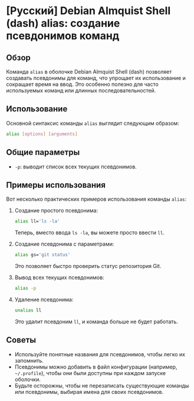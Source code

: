# [Русский] Debian Almquist Shell (dash) alias: создание псевдонимов команд

## Обзор
Команда `alias` в оболочке Debian Almquist Shell (dash) позволяет создавать псевдонимы для команд, что упрощает их использование и сокращает время на ввод. Это особенно полезно для часто используемых команд или длинных последовательностей.

## Использование
Основной синтаксис команды `alias` выглядит следующим образом:

```sh
alias [options] [arguments]
```

## Общие параметры
- `-p`: выводит список всех текущих псевдонимов.

## Примеры использования
Вот несколько практических примеров использования команды `alias`:

1. Создание простого псевдонима:
   ```sh
   alias ll='ls -la'
   ```
   Теперь, вместо ввода `ls -la`, вы можете просто ввести `ll`.

2. Создание псевдонима с параметрами:
   ```sh
   alias gs='git status'
   ```
   Это позволяет быстро проверить статус репозитория Git.

3. Вывод всех текущих псевдонимов:
   ```sh
   alias -p
   ```

4. Удаление псевдонима:
   ```sh
   unalias ll
   ```
   Это удалит псевдоним `ll`, и команда больше не будет работать.

## Советы
- Используйте понятные названия для псевдонимов, чтобы легко их запомнить.
- Псевдонимы можно добавить в файл конфигурации (например, `~/.profile`), чтобы они были доступны при каждом запуске оболочки.
- Будьте осторожны, чтобы не перезаписать существующие команды или псевдонимы, выбирая имена для своих псевдонимов.